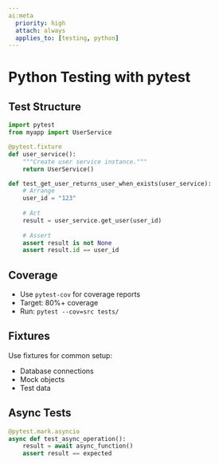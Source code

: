```yaml
---
ai:meta
  priority: high
  attach: always
  applies_to: [testing, python]
---
```


# Python Testing with pytest

## Test Structure

```python
import pytest
from myapp import UserService

@pytest.fixture
def user_service():
    """Create user service instance."""
    return UserService()

def test_get_user_returns_user_when_exists(user_service):
    # Arrange
    user_id = "123"
    
    # Act
    result = user_service.get_user(user_id)
    
    # Assert
    assert result is not None
    assert result.id == user_id
```

## Coverage

- Use `pytest-cov` for coverage reports
- Target: 80%+ coverage
- Run: `pytest --cov=src tests/`

## Fixtures

Use fixtures for common setup:
- Database connections
- Mock objects
- Test data

## Async Tests

```python
@pytest.mark.asyncio
async def test_async_operation():
    result = await async_function()
    assert result == expected
```
